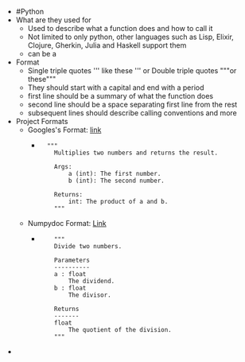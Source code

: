 - #Python
- What are they used for
	- Used to describe what a function does and how to call it
	- Not limited to only python, other languages such as Lisp, Elixir, Clojure, Gherkin, Julia and Haskell support them
	- can be a
- Format
	- Single triple quotes ''' like these ''' or Double triple quotes """or these"""
	- They should start with a capital and end with a period
	- first line should be a summary of what the function does
	- second line should be a space separating first line from the rest
	- subsequent lines should describe calling conventions and more
- Project Formats
	- Googles's Format: [link](https://google.github.io/styleguide/pyguide.html)
		- ```
		  	"""
		      Multiplies two numbers and returns the result.
		  
		      Args:
		          a (int): The first number.
		          b (int): The second number.
		  
		      Returns:
		          int: The product of a and b.
		      """
		  ```
	- Numpydoc Format: [Link](https://numpydoc.readthedocs.io/en/latest/format.html)
		- ```
		      """
		      Divide two numbers.
		  
		      Parameters
		      ----------
		      a : float
		          The dividend.
		      b : float
		          The divisor.
		  
		      Returns
		      -------
		      float
		          The quotient of the division.
		      """
		  ```
-